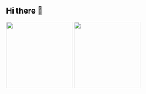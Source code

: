 ## Hi there 👋
<div>
  <img height="180em" src="https://github-readme-stats.vercel.app/api?username=Guijasf&show_icons=true&theme=tokyonight&include_all_commits=true"/>
  <img height="180em" src="https://github-readme-stats.vercel.app/api/top-langs/?username=Guijasf&layout=compact&langs_count=16&theme=tokyonight"/>
</div>

